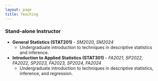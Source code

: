 ```yaml
---
layout: page
title: Teaching
---
```


### Stand-alone Instructor
* **General Statistics (STAT201)** - _SM2020, SM2024_
  * Undergraduate introduction to techniques in descriptive statistics and inference.
* **Introduction to Applied Statistics (STAT301)** - _FA2021, SP2022, FA2022, SP2023, FA2023, SP2024, FA2024_
  * Undergraduate introduction to techniques in descriptive statistics, inference, and regression.
